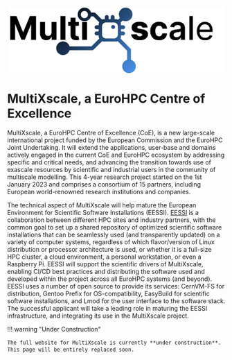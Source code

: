 <p align="center"><img src="docs/multixscale_logo.png" alt="MultiXscale logo" width="500px"/></p>

# MultiXscale, a EuroHPC Centre of Excellence


MultiXscale, a EuroHPC Centre of Excellence (CoE), is a new large-scale international project funded by the European Commission and the EuroHPC Joint Undertaking. It will extend the applications, user-base and domains actively engaged in the current CoE and EuroHPC ecosystem by addressing specific and critical needs, and advancing the transition towards use of exascale resources by scientific and industrial users in the community of multiscale modelling. This 4-year research project started on the 1st January 2023 and comprises a consortium of 15 partners, including European world-renowned research institutions and companies.

The technical aspect of MultiXscale will help mature the European Environment for Scientific Software Installations (EESSI). [EESSI](https://eessi.github.io/docs/) is a collaboration between different HPC sites and industry partners, with the common goal to set up a shared repository of optimized scientific software installations that can be seamlessly used (and transparently updated) on a variety of computer systems, regardless of which flavor/version of Linux distribution or processor architecture is used, or whether it is a full-size HPC cluster, a cloud environment, a personal workstation, or even a Raspberry Pi. EESSI will support the scientific drivers of MultiXscale, enabling CI/CD best practices and distributing the software used and developed within the project across all EuroHPC systems (and beyond). EESSI uses a number of open source to provide its services: CernVM-FS for distribution, Gentoo Prefix for OS-compatibility, EasyBuild for scientific software installations, and Lmod for the user interface to the software stack. The successful applicant will take a leading role in maturing the EESSI infrastructure, and integrating its use in the MultiXscale project.

!!! warning "Under Construction"

    The full website for MultiXscale is currently **under construction**. This page will be entirely replaced soon. 
